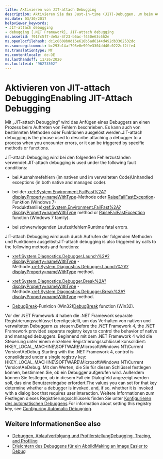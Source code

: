 ```yaml
---
title: Aktivieren von JIT-attach Debugging
description: Aktivieren Sie das Just-in-time (JIT)-Debuggen, um beim Auftreten von Fehlern einen Debugger an einen Prozess anzufügen. Sie kann durch bestimmte Methoden oder Funktionen ausgelöst werden.
ms.date: 03/30/2017
helpviewer_keywords:
- JIT-attach debugging
- debugging [.NET Framework], JIT-attach debugging
ms.assetid: f91fc5f7-de5a-4f23-b6ac-f450e63c662e
ms.openlocfilehash: dc1c8608b0d16e618b5ad6144d492db3302532dc
ms.sourcegitcommit: bc293b14af795e0e999e3304dd40c0222cf2ffe4
ms.translationtype: MT
ms.contentlocale: de-DE
ms.lasthandoff: 11/26/2020
ms.locfileid: "96273502"
---
```

# <a name="enabling-jit-attach-debugging"></a><span data-ttu-id="3273b-104">Aktivieren von JIT-attach Debugging</span><span class="sxs-lookup"><span data-stu-id="3273b-104">Enabling JIT-Attach Debugging</span></span>

<span data-ttu-id="3273b-105">Mit „JIT-attach Debugging“ wird das Anfügen eines Debuggers an einen Prozess beim Auftreten von Fehlern beschrieben. Es kann auch von bestimmten Methoden oder Funktionen ausgelöst werden.</span><span class="sxs-lookup"><span data-stu-id="3273b-105">JIT-attach debugging is the phrase used to describe attaching a debugger to a process when you encounter errors, or it can be triggered by specific methods or functions.</span></span>  
  
 <span data-ttu-id="3273b-106">JIT-attach Debugging wird bei den folgenden Fehlerzuständen verwendet:</span><span class="sxs-lookup"><span data-stu-id="3273b-106">JIT-attach debugging is used under the following fault conditions:</span></span>  
  
- <span data-ttu-id="3273b-107">bei Ausnahmefehlern (im nativen und im verwalteten Code)</span><span class="sxs-lookup"><span data-stu-id="3273b-107">Unhandled exceptions (in both native and managed code).</span></span>  
  
- <span data-ttu-id="3273b-108">bei der <xref:System.Environment.FailFast%2A?displayProperty=nameWithType>-Methode oder [RaiseFailFastException](/windows/win32/api/errhandlingapi/nf-errhandlingapi-raisefailfastexception)-Funktion (Windows 7-Produktfamilie)</span><span class="sxs-lookup"><span data-stu-id="3273b-108"><xref:System.Environment.FailFast%2A?displayProperty=nameWithType> method or [RaiseFailFastException](/windows/win32/api/errhandlingapi/nf-errhandlingapi-raisefailfastexception) function (Windows 7 family).</span></span>  
  
- <span data-ttu-id="3273b-109">bei schwerwiegenden Laufzeitfehlern</span><span class="sxs-lookup"><span data-stu-id="3273b-109">Runtime fatal errors.</span></span>  
  
 <span data-ttu-id="3273b-110">JIT-attach Debugging wird auch durch Aufrufen der folgenden Methoden und Funktionen ausgelöst:</span><span class="sxs-lookup"><span data-stu-id="3273b-110">JIT-attach debugging is also triggered by calls to the following methods and functions:</span></span>  
  
- <span data-ttu-id="3273b-111"><xref:System.Diagnostics.Debugger.Launch%2A?displayProperty=nameWithType> -Methode.</span><span class="sxs-lookup"><span data-stu-id="3273b-111"><xref:System.Diagnostics.Debugger.Launch%2A?displayProperty=nameWithType> method.</span></span>  
  
- <span data-ttu-id="3273b-112"><xref:System.Diagnostics.Debugger.Break%2A?displayProperty=nameWithType> -Methode.</span><span class="sxs-lookup"><span data-stu-id="3273b-112"><xref:System.Diagnostics.Debugger.Break%2A?displayProperty=nameWithType> method.</span></span>  
  
- <span data-ttu-id="3273b-113">[DebugBreak](/windows/win32/api/debugapi/nf-debugapi-debugbreak)-Funktion (Win32)</span><span class="sxs-lookup"><span data-stu-id="3273b-113">[DebugBreak](/windows/win32/api/debugapi/nf-debugapi-debugbreak) function (Win32).</span></span>  
  
 <span data-ttu-id="3273b-114">Vor der .NET Framework 4 haben die .NET Framework separate Registrierungsschlüssel bereitgestellt, um das Verhalten von nativen und verwalteten Debuggern zu steuern.</span><span class="sxs-lookup"><span data-stu-id="3273b-114">Before the .NET Framework 4, the .NET Framework provided separate registry keys to control the behavior of native and managed debuggers.</span></span> <span data-ttu-id="3273b-115">Beginnend mit dem .NET Framework 4 wird die Steuerung unter einem einzelnen Registrierungsschlüssel konsolidiert: HKEY_LOCAL_MACHINE\SOFTWARE\Microsoft\Windows NT\Current Version\AeDebug.</span><span class="sxs-lookup"><span data-stu-id="3273b-115">Starting with the .NET Framework 4, control is consolidated under a single registry key: HKEY_LOCAL_MACHINE\SOFTWARE\Microsoft\Windows NT\Current Version\AeDebug.</span></span> <span data-ttu-id="3273b-116">Mit den Werten, die Sie für diesen Schlüssel festlegen können, bestimmen Sie, ob ein Debugger aufgerufen wird. Außerdem können Sie festlegen, ob in diesem Fall ein Dialogfeld angezeigt werden soll, das eine Benutzereingabe erfordert.</span><span class="sxs-lookup"><span data-stu-id="3273b-116">The values you can set for that key determine whether a debugger is invoked, and, if so, whether it is invoked with a dialog box that requires user interaction.</span></span> <span data-ttu-id="3273b-117">Weitere Informationen zum Festlegen dieses Registrierungsschlüssels finden Sie unter [Konfigurieren des automatischen Debuggens](/windows/win32/debug/configuring-automatic-debugging).</span><span class="sxs-lookup"><span data-stu-id="3273b-117">For information about setting this registry key, see [Configuring Automatic Debugging](/windows/win32/debug/configuring-automatic-debugging).</span></span>  
  
## <a name="see-also"></a><span data-ttu-id="3273b-118">Weitere Informationen</span><span class="sxs-lookup"><span data-stu-id="3273b-118">See also</span></span>

- [<span data-ttu-id="3273b-119">Debuggen, Ablaufverfolgung und Profilerstellung</span><span class="sxs-lookup"><span data-stu-id="3273b-119">Debugging, Tracing, and Profiling</span></span>](index.md)
- [<span data-ttu-id="3273b-120">Erleichtern des Debuggens für ein Abbild</span><span class="sxs-lookup"><span data-stu-id="3273b-120">Making an Image Easier to Debug</span></span>](making-an-image-easier-to-debug.md)
